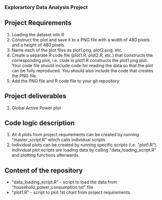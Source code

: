 ### Explorartory Data Analysis Project

## Project Requirements
1. Loading the dataset into R
2. Construct the plot and save it to a PNG file with a width of 480 pixels and a height of 480 pixels.
3. Name each of the plot files as plot1.png, plot2.png, etc.
4. Create a separate R code file (plot1.R, plot2.R, etc.) that constructs the corresponding plot, i.e. code in plot1.R constructs the plot1.png plot. Your code file should include code for reading the data so that the plot can be fully reproduced. You should also include the code that creates the PNG file.
5. Add the PNG file and R code file to your git repository

## Project deliverables
1. Global Active Power plot

## Code logic description
1. All 4 plots from project requirements can be created by running "master_script.R" which calls individual scripts
2. Individual plots can be created by running specific scripts (i.e. "plot1.R"). Individual plot scripts are loading data by calling "data_loading_script.R" and plotting functions afterwards.


## Content of the repository
- "data_loading_script.R" - script to load the data from "household_power_consumption.txt" file
- "plot1.R" - script to plot 1st chart from project requirements